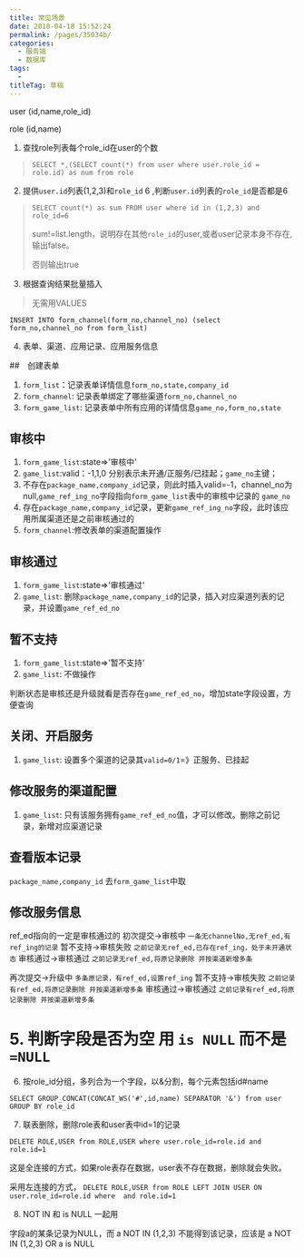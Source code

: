 ```yaml
---
title: 常见场景
date: 2018-04-18 15:52:24
permalink: /pages/35034b/
categories: 
  - 服务端
  - 数据库
tags: 
  - 
titleTag: 草稿
---
```

user (id,name,role_id)

role (id,name)

1. 查找role列表每个role_id在user的个数

> `SELECT *,(SELECT count(*) from user where user.role_id = role.id) as num from role`

2. 提供`user.id`列表(1,2,3)和`role_id` 6 ,判断`user.id`列表的`role_id`是否都是6

> `SELECT count(*) as sum FROM user where id in (1,2,3) and role_id=6`
>
> sum!=list.length，说明存在其他`role_id`的user,或者user记录本身不存在,输出false。
>
> 否则输出true

3. 根据查询结果批量插入

> 无需用VALUES

`INSERT INTO form_channel(form_no,channel_no) (select form_no,channel_no from form_list)`

4. 表单、渠道、应用记录、应用服务信息

##　创建表单

1. `form_list`：记录表单详情信息`form_no,state,company_id`
2. `form_channel`: 记录表单绑定了哪些渠道`form_no,channel_no`
3. `form_game_list`: 记录表单中所有应用的详情信息`game_no,form_no,state`

## 审核中

1. `form_game_list`:state=>'审核中'
2. `game_list`:valid：-1,1,0 分别表示未开通/正服务/已挂起；`game_no`主键；
  1. 不存在`package_name,company_id`记录，则此时插入valid=-1，channel_no为null,`game_ref_ing_no`字段指向`form_game_list`表中的审核中记录的 `game_no` 
  2. 存在`package_name,company_id`记录，更新`game_ref_ing_no`字段，此时该应用所属渠道还是之前审核通过的
3. `form_channel`:修改表单的渠道配置操作



## 审核通过

1. `form_game_list`:state=>'审核通过'
2. `game_list`: 删除`package_name,company_id`的记录，插入对应渠道列表的记录，并设置`game_ref_ed_no`

## 暂不支持

1. `form_game_list`:state=>'暂不支持'
2. `game_list`: 不做操作

判断状态是审核还是升级就看是否存在`game_ref_ed_no`，增加state字段设置，方便查询

## 关闭、开启服务

1. `game_list`: 设置多个渠道的记录其`valid=0/1`=》正服务、已挂起

## 修改服务的渠道配置

1. `game_list`: 只有该服务拥有`game_ref_ed_no`值，才可以修改。删除之前记录，新增对应渠道记录

## 查看版本记录

`package_name,company_id` 去`form_game_list`中取

## 修改服务信息
ref_ed指向的一定是审核通过的
初次提交->审核中 `一条无channelNo,无ref_ed,有ref_ing的记录`
暂不支持->审核失败 `之前记录无ref_ed,已存在ref_ing，处于未开通状态`
审核通过->审核通过 `之前记录无ref_ed,将原记录删除 并按渠道新增多条`

再次提交->升级中 `多条原记录，有ref_ed,设置ref_ing`
暂不支持->审核失败 `之前记录有ref_ed,将原记录删除 并按渠道新增多条`
审核通过->审核通过 `之前记录有ref_ed,将原记录删除 并按渠道新增多条`

# 5. 判断字段是否为空 用 `is NULL` 而不是 `=NULL`

6. 按role_id分组，多列合为一个字段，以&分割，每个元素包括id#name

`SELECT GROUP_CONCAT(CONCAT_WS('#',id,name) SEPARATOR '&') from user GROUP BY role_id`

7. 联表删除，删除role表和user表中id=1的记录

`DELETE ROLE,USER from ROLE,USER where user.role_id=role.id and role.id=1`

这是全连接的方式，如果role表存在数据，user表不存在数据，删除就会失败。

采用左连接的方式，
`DELETE ROLE,USER from ROLE LEFT JOIN USER ON user.role_id=role.id where  and role.id=1`

8. NOT IN 和 is NULL 一起用

字段a的某条记录为NULL，而 a NOT IN (1,2,3) 不能得到该记录，应该是  a NOT IN (1,2,3) OR a is NULL